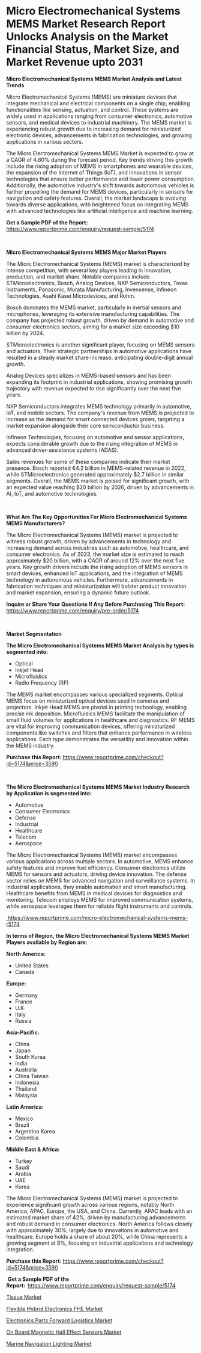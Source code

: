 <p><h1>Micro Electromechanical Systems MEMS Market Research Report Unlocks Analysis on the Market Financial Status, Market Size, and Market Revenue upto 2031</h1></p><p><strong>Micro Electromechanical Systems MEMS Market Analysis and Latest Trends</strong></p>
<p><p>Micro Electromechanical Systems (MEMS) are miniature devices that integrate mechanical and electrical components on a single chip, enabling functionalities like sensing, actuation, and control. These systems are widely used in applications ranging from consumer electronics, automotive sensors, and medical devices to industrial machinery. The MEMS market is experiencing robust growth due to increasing demand for miniaturized electronic devices, advancements in fabrication technologies, and growing applications in various sectors.</p><p>The Micro Electromechanical Systems MEMS Market is expected to grow at a CAGR of 4.80% during the forecast period. Key trends driving this growth include the rising adoption of MEMS in smartphones and wearable devices, the expansion of the Internet of Things (IoT), and innovations in sensor technologies that ensure better performance and lower power consumption. Additionally, the automotive industry's shift towards autonomous vehicles is further propelling the demand for MEMS devices, particularly in sensors for navigation and safety features. Overall, the market landscape is evolving towards diverse applications, with heightened focus on integrating MEMS with advanced technologies like artificial intelligence and machine learning.</p></p>
<p><strong>Get a Sample PDF of the Report:&nbsp;</strong> <a href="https://www.reportprime.com/enquiry/request-sample/5174">https://www.reportprime.com/enquiry/request-sample/5174</a></p>
<p>&nbsp;</p>
<p><strong>Micro Electromechanical Systems MEMS Major Market Players</strong></p>
<p><p>The Micro Electromechanical Systems (MEMS) market is characterized by intense competition, with several key players leading in innovation, production, and market share. Notable companies include STMicroelectronics, Bosch, Analog Devices, NXP Semiconductors, Texas Instruments, Panasonic, Murata Manufacturing, Invensense, Infineon Technologies, Asahi Kasei Microdevices, and Rohm.</p><p>Bosch dominates the MEMS market, particularly in inertial sensors and microphones, leveraging its extensive manufacturing capabilities. The company has projected robust growth, driven by demand in automotive and consumer electronics sectors, aiming for a market size exceeding $10 billion by 2024.</p><p>STMicroelectronics is another significant player, focusing on MEMS sensors and actuators. Their strategic partnerships in automotive applications have resulted in a steady market share increase, anticipating double-digit annual growth. </p><p>Analog Devices specializes in MEMS-based sensors and has been expanding its footprint in industrial applications, showing promising growth trajectory with revenue expected to rise significantly over the next five years.</p><p>NXP Semiconductors integrates MEMS technology primarily in automotive, IoT, and mobile sectors. The company's revenue from MEMS is projected to increase as the demand for smart connected devices grows, targeting a market expansion alongside their core semiconductor business.</p><p>Infineon Technologies, focusing on automotive and sensor applications, expects considerable growth due to the rising integration of MEMS in advanced driver-assistance systems (ADAS).</p><p>Sales revenues for some of these companies indicate their market presence. Bosch reported €4.2 billion in MEMS-related revenue in 2022, while STMicroelectronics generated approximately $2.7 billion in similar segments. Overall, the MEMS market is poised for significant growth, with an expected value reaching $20 billion by 2026, driven by advancements in AI, IoT, and automotive technologies.</p></p>
<p>&nbsp;</p>
<p><strong>What Are The Key Opportunities For Micro Electromechanical Systems MEMS Manufacturers?</strong></p>
<p><p>The Micro Electromechanical Systems (MEMS) market is projected to witness robust growth, driven by advancements in technology and increasing demand across industries such as automotive, healthcare, and consumer electronics. As of 2023, the market size is estimated to reach approximately $20 billion, with a CAGR of around 12% over the next five years. Key growth drivers include the rising adoption of MEMS sensors in smart devices, enhanced IoT applications, and the integration of MEMS technology in autonomous vehicles. Furthermore, advancements in fabrication techniques and miniaturization will bolster product innovation and market expansion, ensuring a dynamic future outlook.</p></p>
<p><strong>Inquire or Share Your Questions If Any Before Purchasing This Report:</strong> <a href="https://www.reportprime.com/enquiry/pre-order/5174">https://www.reportprime.com/enquiry/pre-order/5174</a></p>
<p>&nbsp;</p>
<p><strong>Market Segmentation</strong></p>
<p><strong>The Micro Electromechanical Systems MEMS Market Analysis by types is segmented into:</strong></p>
<p><ul><li>Optical</li><li>Inkjet Head</li><li>Microfluidics</li><li>Radio Frequency (RF)</li></ul></p>
<p><p>The MEMS market encompasses various specialized segments. Optical MEMS focus on miniaturized optical devices used in cameras and projectors. Inkjet Head MEMS are pivotal in printing technology, enabling precise ink deposition. Microfluidics MEMS facilitate the manipulation of small fluid volumes for applications in healthcare and diagnostics. RF MEMS are vital for improving communication devices, offering miniaturized components like switches and filters that enhance performance in wireless applications. Each type demonstrates the versatility and innovation within the MEMS industry.</p></p>
<p><strong>Purchase this Report:&nbsp;</strong><a href="https://www.reportprime.com/checkout?id=5174&price=3590">https://www.reportprime.com/checkout?id=5174&price=3590</a></p>
<p>&nbsp;</p>
<p><strong>The Micro Electromechanical Systems MEMS Market Industry Research by Application is segmented into:</strong></p>
<p><ul><li>Automotive</li><li>Consumer Electronics</li><li>Defense</li><li>Industrial</li><li>Healthcare</li><li>Telecom</li><li>Aerospace</li></ul></p>
<p><p>The Micro Electromechanical Systems (MEMS) market encompasses various applications across multiple sectors. In automotive, MEMS enhance safety features and improve fuel efficiency. Consumer electronics utilize MEMS for sensors and actuators, driving device innovation. The defense sector relies on MEMS for advanced navigation and surveillance systems. In industrial applications, they enable automation and smart manufacturing. Healthcare benefits from MEMS in medical devices for diagnostics and monitoring. Telecom employs MEMS for improved communication systems, while aerospace leverages them for reliable flight instruments and controls.</p></p>
<p><a href="https://www.reportprime.com/micro-electromechanical-systems-mems-r5174">&nbsp;https://www.reportprime.com/micro-electromechanical-systems-mems-r5174</a></p>
<p><strong>In terms of Region, the Micro Electromechanical Systems MEMS Market Players available by Region are:</strong></p>
<p>
    <p> <strong> North America: </strong>
        <ul>
            <li>United States</li>
            <li>Canada</li>
        </ul>
        </p> 
    <p> <strong> Europe: </strong>
        <ul>
            <li>Germany</li>
            <li>France</li>
            <li>U.K.</li>
            <li>Italy</li>
            <li>Russia</li>
        </ul>
        </p> 
    <p> <strong> Asia-Pacific: </strong>
        <ul>
            <li>China</li>
            <li>Japan</li>
            <li>South Korea</li>
            <li>India</li>
            <li>Australia</li>
            <li>China Taiwan</li>
            <li>Indonesia</li>
            <li>Thailand</li>
            <li>Malaysia</li>
        </ul>
        </p> 
    <p> <strong> Latin America: </strong>
        <ul>
            <li>Mexico</li>
            <li>Brazil</li>
            <li>Argentina Korea</li>
            <li>Colombia</li>
        </ul>
        </p> 
    <p> <strong> Middle East & Africa: </strong>
        <ul>
            <li>Turkey</li>
            <li>Saudi</li>
            <li>Arabia</li>
            <li>UAE</li>
            <li>Korea</li>
        </ul>
    </p>
    </p>
<p><p>The Micro Electromechanical Systems (MEMS) market is projected to experience significant growth across various regions, notably North America, APAC, Europe, the USA, and China. Currently, APAC leads with an estimated market share of 42%, driven by manufacturing advancements and robust demand in consumer electronics. North America follows closely with approximately 30%, largely due to innovations in automotive and healthcare. Europe holds a share of about 20%, while China represents a growing segment at 8%, focusing on industrial applications and technology integration.</p></p>
<p><strong>Purchase this Report: </strong><a href="https://www.reportprime.com/checkout?id=5174&price=3590">https://www.reportprime.com/checkout?id=5174&price=3590</a></p>
<p>&nbsp;<strong>Get a Sample PDF of the Report:&nbsp;&nbsp;</strong><a href="https://www.reportprime.com/enquiry/request-sample/5174">https://www.reportprime.com/enquiry/request-sample/5174</a></p>
<p><strong></strong></p>
<p><p><a href="https://www.linkedin.com/pulse/global-tissue-market-trends-forecasts-strategic-analysis-2024-gnucf?trackingId=fkm0%2F9x7RWWACkq7UcqZoQ%3D%3D">Tissue Market</a></p><p><a href="https://github.com/NargisHussain75/Market-Research-Report-List-1/blob/main/flexible-hybrid-electronics-fhe-market.md">Flexible Hybrid Electronics FHE Market</a></p><p><a href="https://www.linkedin.com/pulse/market-dynamics-future-trends-global-electronics-parts-forward-59rmf?trackingId=zdrGhnazTsaOGY7xDX%2Frww%3D%3D">Electronics Parts Forward Logistics Market</a></p><p><a href="https://github.com/AnnDiaz698/Market-Research-Report-List-1/blob/main/on-board-magnetic-hall-effect-sensors-market.md">On Board Magnetic Hall Effect Sensors Market</a></p><p><a href="https://issuu.com/reportprime-2/docs/marine-navigation-lighting-market-s_8e823367e1bab0">Marine Navigation Lighting Market</a></p></p>
